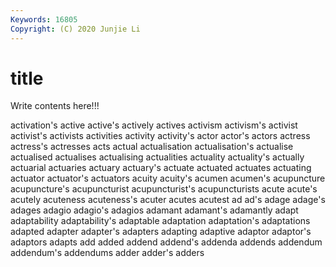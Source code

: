 ```yaml
---
Keywords: 16805
Copyright: (C) 2020 Junjie Li
---
```


# title

Write contents here!!!

activation's 
active 
active's 
actively 
actives 
activism 
activism's 
activist 
activist's 
activists
activities 
activity 
activity's 
actor 
actor's 
actors 
actress 
actress's 
actresses 
acts
actual 
actualisation 
actualisation's 
actualise 
actualised 
actualises 
actualising 
actualities 
actuality 
actuality's
actually 
actuarial 
actuaries 
actuary 
actuary's 
actuate 
actuated 
actuates 
actuating 
actuator
actuator's 
actuators 
acuity 
acuity's 
acumen 
acumen's 
acupuncture 
acupuncture's 
acupuncturist 
acupuncturist's
acupuncturists 
acute 
acute's 
acutely 
acuteness 
acuteness's 
acuter 
acutes 
acutest 
ad
ad's 
adage 
adage's 
adages 
adagio 
adagio's 
adagios 
adamant 
adamant's 
adamantly
adapt 
adaptability 
adaptability's 
adaptable 
adaptation 
adaptation's 
adaptations 
adapted 
adapter 
adapter's
adapters 
adapting 
adaptive 
adaptor 
adaptor's 
adaptors 
adapts 
add 
added 
addend
addend's 
addenda 
addends 
addendum 
addendum's 
addendums 
adder 
adder's 
adders 
